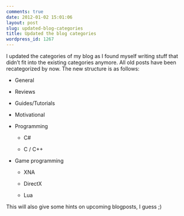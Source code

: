 ```yaml
---
comments: true
date: 2012-01-02 15:01:06
layout: post
slug: updated-blog-categories
title: Updated the blog categories
wordpress_id: 1267
---
```


I updated the categories of my blog as I found myself writing stuff that didn’t fit into the existing categories anymore.
All old posts have been recategorized by now.
The new structure is as follows:




	
  * General

	
  * Reviews

	
  * Guides/Tutorials

	
  * Motivational

	
  * Programming
	
    * C#

	
    * C / C++

	
  * Game programming
	
    * XNA

	
    * DirectX

	
    * Lua

	



This will also give some hints on upcoming blogposts, I guess ;)

